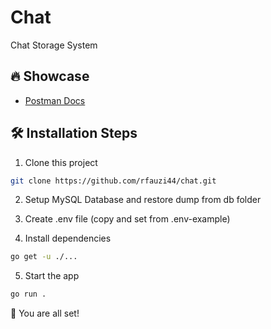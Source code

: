 # Chat

Chat Storage System

## 🔥 Showcase

- [Postman Docs](https://documenter.getpostman.com/view/25042327/2s93eVYaBS)

## 🛠️ Installation Steps

1. Clone this project

```bash
git clone https://github.com/rfauzi44/chat.git
```

2. Setup MySQL Database and restore dump from db folder

3. Create .env file (copy and set from .env-example)

4. Install dependencies

```bash
go get -u ./...
```

5. Start the app

```bash
go run .
```

🌟 You are all set!
